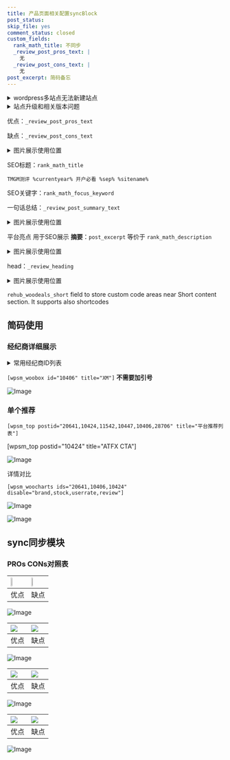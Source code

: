 ```yaml
---
title: 产品页面相关配置syncBlock
post_status: 
skip_file: yes
comment_status: closed
custom_fields:
  rank_math_title: 不同步
  _review_post_pros_text: |
    无
  _review_post_cons_text: |
    无
post_excerpt: 简码备忘
---
```

<details><summary>wordpress多站点无法新建站点</summary>

<li>和报错需要清理cookies一样的原因</li>
<li>wp-config.php里面<code>define( 'SUBDOMAIN_INSTALL', false );//子域名安装</code></li>
<li>新建子站点是用<code>define( 'SUBDOMAIN_INSTALL', true);//子域名安装</code> 完成以后，改成<code>false</code></li>
</details>

<details><summary>站点升级和相关版本问题</summary>

<p>wordpress：5.9.9
woocommerce：7.5.1
出现问题的地方：主题选项里面>><strong>Product layout >>compact style</strong></p>
<p>如何出现没有用过的字段 导致无法保存。先导出配置 然后进行修改，后面再次恢复即可。</p>
<p>出现部分字段无法显示时，需要返回默认布局后，对产品进行保存就好了。</p>
<p></p>
</details>

优点：`_review_post_pros_text`

缺点：`_review_post_cons_text`

<details><summary>图片展示使用位置</summary>

<img src="https://prod-files-secure.s3.us-west-2.amazonaws.com/39ed1227-6d7d-4570-be36-9ccd4a2c4241/f51d3d83-55d4-4bdf-9604-f37ec77ab556/Untitled.png?X-Amz-Algorithm=AWS4-HMAC-SHA256&X-Amz-Content-Sha256=UNSIGNED-PAYLOAD&X-Amz-Credential=ASIAZI2LB466XGVVCBEN%2F20250822%2Fus-west-2%2Fs3%2Faws4_request&X-Amz-Date=20250822T165521Z&X-Amz-Expires=3600&X-Amz-Security-Token=IQoJb3JpZ2luX2VjEMD%2F%2F%2F%2F%2F%2F%2F%2F%2F%2FwEaCXVzLXdlc3QtMiJHMEUCIQDrGfp5F8IzLwCuN7%2F20V%2Bz7Po%2B9nohHRpoAPQbIQ%2FR0AIgWezK8ocx0OWKiF3mhpGuleeMHLuCruTugJOYDCx0racq%2FwMIGRAAGgw2Mzc0MjMxODM4MDUiDLJw2cFDq13RR4nx2SrcAxzGJrM1vr6IGskYV%2Bw%2FEBd2JXrUEuiq94QlIQYsxsJnASNR6YlkEvicUmzAUFd0mHWyvBUDrSQKd7tCMl%2BG3p50mRSBcMIv15fvsXCh5of8JyWZXuy97CpQQCmzp1tsX3nu%2BpXFhlT7vfevEyUQh2rTogowuuUG4nsBwntX%2F5zxNxaByl%2BR2zAcPEf%2Fd7GV7FABDvoYV1FP3FbaM7apTdh8DWsgHtMpGpUOzp%2BqWp%2FS6I2FSr6v2FAvXJ%2BMS7U54I3o%2Fv5Re6H7LVjCj%2FDsnKH7e9YJ8B%2Bn7mj8W%2FzuiMYBe3ziAYEvcqbYckDf5s%2Fl1lVA6nOn0lUbtwBXTcmHXp4835h5hlEETJ%2Br7Xs4dF08IxuLg2ONe5P0DuO%2BUClnJCjzFx02nwxiVUEpJFEPWQUrIqIGTjV8ceg6rxA%2B5AY50urSkMLT4htvb1jga4vZDG86ThBQoPb8s7SgB%2BhrIt1loq7b2SNxfJey7kU1j1gVX7OjyFZLYiz2TBaNPDYITyEKXoiEDxW0FhSvN%2FoK8OEpxkoXjIrs1QSgb8ZwG8i1rO7x3iDU%2F0mH%2FoqeyvVIlLbGnzinjFbvf5UbYH05H8Jxu1bG3Yx0CpBvQUDSNHKz0hHkonqa9e4As38KMP6bosUGOqUBiSVOKCRR8JR4%2Fj%2FYOFt93gPBF30fL%2FhnTk2c%2BuZAMMUhWsO%2BGqUqORgsVaS84%2BNQJy2pWdDEWCKgRXmaqVMnqQkgFhM5glsuFjcePLZvtZImEK4VeGQ0XpLgq3LHff3vlNvdObo%2Fm5rdXJGTEYykFkllOsscCakkbXtW0ykLsmlJtbQCF1KNyK1fvkqjjrPpO%2BvWyv2xZFBByAwlyjN7gGUl1NaO&X-Amz-Signature=56bedee624abb3014ed017b521dc4e321d6440dc1062b8838af489bc944fc809&X-Amz-SignedHeaders=host&x-amz-checksum-mode=ENABLED&x-id=GetObject" alt="Image">
</details>

SEO标题：`rank_math_title`

`TMGM测评 %currentyear% 开户必看 %sep% %sitename%`

SEO关键字：`rank_math_focus_keyword`

一句话总结：`_review_post_summary_text`

<details><summary>图片展示使用位置</summary>

<img src="https://prod-files-secure.s3.us-west-2.amazonaws.com/39ed1227-6d7d-4570-be36-9ccd4a2c4241/4b96a922-296c-4f4e-8630-d1c870cbce01/Untitled.png?X-Amz-Algorithm=AWS4-HMAC-SHA256&X-Amz-Content-Sha256=UNSIGNED-PAYLOAD&X-Amz-Credential=ASIAZI2LB466QLVOQQOI%2F20250822%2Fus-west-2%2Fs3%2Faws4_request&X-Amz-Date=20250822T165522Z&X-Amz-Expires=3600&X-Amz-Security-Token=IQoJb3JpZ2luX2VjEMD%2F%2F%2F%2F%2F%2F%2F%2F%2F%2FwEaCXVzLXdlc3QtMiJGMEQCIEWE%2F5cuK%2BTxPhlwk8bFIoPeGcMP0HteMlF%2F3QiDg5boAiBAtv2gJKnuGjCPG6C5mWmZoPRBMMc0zqVeD3pBZoegYSr%2FAwgZEAAaDDYzNzQyMzE4MzgwNSIMa3Odk2yuaZtbmhu8KtwD4DO3r85emfDMCHcWQuxkzIsWVnfvcC3OKD6HmJTPjkLn12sIUgZgCFnnVSvEQVGyULGCZV8vIS%2FKj6EniZP9APrLuRilizlCuYEYy9fS3dk5nF07uMji9Td8rtH2oopit5bi%2BFF0CMIVqPBu7sU2jUCtFViMFTUmg4LK0GIsJRluihlCSygVvVd%2FVZjcrzZcQ2uhhJal3lEx40JPzR8xx1krRMLHviuxi5%2FJs%2BWhPqFAd5YP50OIr0Ju1%2FxVK25IgcvgGAPVhHn7%2FUGA0PEAVk1R1zPZOCMj0XMYRZae7FcsTUM0wF6fN4ordkjzzed4XxwaP8qrBS8ECU4hJGlX9IyixSAft7q%2FJeguIK8snVPviEhN5rfCRI2qFJ%2FRRNYajqUtke1rvtkCaPSF4ALKgBM8%2FFSB9elSoHFxPqSOpzcjQqKadIkb%2FdHEXLEprSbry9y7VXUYyxShsyBpIe37AAOEIgOWkDQJKwVQbmqnKGzdSxsF3A7XFUPXEpt3G4gzD7F81U7UshFiRJXidINMzCcAkXbi7x6oPPjif%2BDuO97boA4sQhJP0sBRen7Q6QObhkl%2FRe2dD7WQLNPWarnaJ83bNuGAYjxtyypYCxu%2FN7LKbg79EkJh0ZrtXVcwupyixQY6pgH8aYhnXKs3%2BxZEZlHO6UByWEmdHHNeKb7yEekt0uYWfzJu9UCGcf3zjGAiXLDShVKw0BgKF8KZrXoe8PKTtfPUkc%2BC6CzxxxTaTPpZNd2HustuS95acUKt6zPB2LOFbgvcPJTMV17iooZS0H%2BFOVpBC1E4bb3Qy2g9wQQtFUmL7QR02kXBr6tgcrR%2BsK5O4G%2FohbaMBnK0fQ6lc0gBfCYhKQqHwjt2&X-Amz-Signature=93c227c3a0f3b46914b74cecabedcec43badb168ea96311df23d6b24936dc29d&X-Amz-SignedHeaders=host&x-amz-checksum-mode=ENABLED&x-id=GetObject" alt="Image">
</details>

平台亮点 用于SEO展示 **摘要**：`post_excerpt`  等价于 `rank_math_description`

<details><summary>图片展示使用位置</summary>

<img src="https://prod-files-secure.s3.us-west-2.amazonaws.com/39ed1227-6d7d-4570-be36-9ccd4a2c4241/1ee11f63-b60a-4dfe-a7a7-d58ff23b5d88/Untitled.png?X-Amz-Algorithm=AWS4-HMAC-SHA256&X-Amz-Content-Sha256=UNSIGNED-PAYLOAD&X-Amz-Credential=ASIAZI2LB4666PVCQ7YT%2F20250822%2Fus-west-2%2Fs3%2Faws4_request&X-Amz-Date=20250822T165524Z&X-Amz-Expires=3600&X-Amz-Security-Token=IQoJb3JpZ2luX2VjEMD%2F%2F%2F%2F%2F%2F%2F%2F%2F%2FwEaCXVzLXdlc3QtMiJHMEUCIQDEwOrWCDETF%2FLJuOZZPzq%2BruiUOCSInh5joisv5Nt1tQIgIaKPaKmbxVmR8JqqK31rhIFkwaNC4pwudNxIEPJKu5kq%2FwMIGRAAGgw2Mzc0MjMxODM4MDUiDKdFedBP7Ej9JH5THyrcA4CUk4CDhyM%2BTJRzWt1SiPq%2BmkmeqrwwgfVF6x5w3SWubAdPefgu%2FLTaBWidoApVu9DWgU4asV7JATPMjlk4CruYzVHapj0KmbaOptQArWn3XFzTWqXaqEYEiaPSKDQsKsVz1jY%2FNOOA6S1p6cj1i4fBlze9A2rGq72wcpBON0ew8rDF%2FbrjhpL0lIFrSGy3D%2B9xWb3pPSx5kaUBDsSPejuE%2Bcq%2B079ruFTO68MjFUb9QuS%2FZYpy86CZJ68pTF1LF3bGZ%2BigCk4U42je78qr2vcj768wVNomhhLCTsU8Icl0HOydvqig8vFCVIusYQXPffvsQAqA1k5oFVuE2aFuXA2g3lIj1rScNXd0hIC1B7djHy5cfFF3sWAqnu39aDduXnrmCSDBdqmqzai%2Bd8C7DZbMc8wvIZR3puKP7cnSvIqdPRmZwSWkw8jDqDAYsXFVuX8Pc5N0Q6VF2W7nUuJqopfJKtffn7VvQkYWM%2BdpKUB57CocWcg%2BgkDQYhzOTDE786J1QosXn3r62PZt48X1vzZtJPzfEXNFO5iiWyqHGGJ4WMqg8xdh5VOd8I%2BkOQEwlLr%2FNEe%2B9S1J4Vu0DDNI0oBOrXjLHIaNZyd%2BoqU%2BVM%2Bh1ud50zCwwlOt7Nn1MJCbosUGOqUBrCYcNR1NZsR3qBTqIVess%2BlafPdTlw5jsh4xa9Db8lSJapKbTIl4V91mvvi1fXks7sJo0vYj4Tj8F5bH%2BIPKynoonU5N7vvHXt5UmJkh43nYuT2GoRffwCl3L%2Bc%2F9KnbBPnBgS7dsa8pvnbnISnsuEY77dcyMGOrvd1hf2tBIsfjjUz2ZmNH3hNxA7Wy1PytJ9MbAta%2Bry3NKgDP4enQtfOgSiTz&X-Amz-Signature=d02d3a3f4dd037782e01919028940894dbed49a68105f26c4ffb1ab8f6159107&X-Amz-SignedHeaders=host&x-amz-checksum-mode=ENABLED&x-id=GetObject" alt="Image">
<img src="https://prod-files-secure.s3.us-west-2.amazonaws.com/39ed1227-6d7d-4570-be36-9ccd4a2c4241/ad4118b5-78d8-4fbe-801e-3b29b5d99c01/Untitled.png?X-Amz-Algorithm=AWS4-HMAC-SHA256&X-Amz-Content-Sha256=UNSIGNED-PAYLOAD&X-Amz-Credential=ASIAZI2LB4666PVCQ7YT%2F20250822%2Fus-west-2%2Fs3%2Faws4_request&X-Amz-Date=20250822T165524Z&X-Amz-Expires=3600&X-Amz-Security-Token=IQoJb3JpZ2luX2VjEMD%2F%2F%2F%2F%2F%2F%2F%2F%2F%2FwEaCXVzLXdlc3QtMiJHMEUCIQDEwOrWCDETF%2FLJuOZZPzq%2BruiUOCSInh5joisv5Nt1tQIgIaKPaKmbxVmR8JqqK31rhIFkwaNC4pwudNxIEPJKu5kq%2FwMIGRAAGgw2Mzc0MjMxODM4MDUiDKdFedBP7Ej9JH5THyrcA4CUk4CDhyM%2BTJRzWt1SiPq%2BmkmeqrwwgfVF6x5w3SWubAdPefgu%2FLTaBWidoApVu9DWgU4asV7JATPMjlk4CruYzVHapj0KmbaOptQArWn3XFzTWqXaqEYEiaPSKDQsKsVz1jY%2FNOOA6S1p6cj1i4fBlze9A2rGq72wcpBON0ew8rDF%2FbrjhpL0lIFrSGy3D%2B9xWb3pPSx5kaUBDsSPejuE%2Bcq%2B079ruFTO68MjFUb9QuS%2FZYpy86CZJ68pTF1LF3bGZ%2BigCk4U42je78qr2vcj768wVNomhhLCTsU8Icl0HOydvqig8vFCVIusYQXPffvsQAqA1k5oFVuE2aFuXA2g3lIj1rScNXd0hIC1B7djHy5cfFF3sWAqnu39aDduXnrmCSDBdqmqzai%2Bd8C7DZbMc8wvIZR3puKP7cnSvIqdPRmZwSWkw8jDqDAYsXFVuX8Pc5N0Q6VF2W7nUuJqopfJKtffn7VvQkYWM%2BdpKUB57CocWcg%2BgkDQYhzOTDE786J1QosXn3r62PZt48X1vzZtJPzfEXNFO5iiWyqHGGJ4WMqg8xdh5VOd8I%2BkOQEwlLr%2FNEe%2B9S1J4Vu0DDNI0oBOrXjLHIaNZyd%2BoqU%2BVM%2Bh1ud50zCwwlOt7Nn1MJCbosUGOqUBrCYcNR1NZsR3qBTqIVess%2BlafPdTlw5jsh4xa9Db8lSJapKbTIl4V91mvvi1fXks7sJo0vYj4Tj8F5bH%2BIPKynoonU5N7vvHXt5UmJkh43nYuT2GoRffwCl3L%2Bc%2F9KnbBPnBgS7dsa8pvnbnISnsuEY77dcyMGOrvd1hf2tBIsfjjUz2ZmNH3hNxA7Wy1PytJ9MbAta%2Bry3NKgDP4enQtfOgSiTz&X-Amz-Signature=1a80afe4de469eff4ef25ee2e515ddc4eff07c7b06ae2b37db8699fd315d32fc&X-Amz-SignedHeaders=host&x-amz-checksum-mode=ENABLED&x-id=GetObject" alt="Image">
<img src="https://prod-files-secure.s3.us-west-2.amazonaws.com/39ed1227-6d7d-4570-be36-9ccd4a2c4241/a38cf7c9-a79c-4b64-9e94-13589fe0758b/Untitled.png?X-Amz-Algorithm=AWS4-HMAC-SHA256&X-Amz-Content-Sha256=UNSIGNED-PAYLOAD&X-Amz-Credential=ASIAZI2LB4666PVCQ7YT%2F20250822%2Fus-west-2%2Fs3%2Faws4_request&X-Amz-Date=20250822T165524Z&X-Amz-Expires=3600&X-Amz-Security-Token=IQoJb3JpZ2luX2VjEMD%2F%2F%2F%2F%2F%2F%2F%2F%2F%2FwEaCXVzLXdlc3QtMiJHMEUCIQDEwOrWCDETF%2FLJuOZZPzq%2BruiUOCSInh5joisv5Nt1tQIgIaKPaKmbxVmR8JqqK31rhIFkwaNC4pwudNxIEPJKu5kq%2FwMIGRAAGgw2Mzc0MjMxODM4MDUiDKdFedBP7Ej9JH5THyrcA4CUk4CDhyM%2BTJRzWt1SiPq%2BmkmeqrwwgfVF6x5w3SWubAdPefgu%2FLTaBWidoApVu9DWgU4asV7JATPMjlk4CruYzVHapj0KmbaOptQArWn3XFzTWqXaqEYEiaPSKDQsKsVz1jY%2FNOOA6S1p6cj1i4fBlze9A2rGq72wcpBON0ew8rDF%2FbrjhpL0lIFrSGy3D%2B9xWb3pPSx5kaUBDsSPejuE%2Bcq%2B079ruFTO68MjFUb9QuS%2FZYpy86CZJ68pTF1LF3bGZ%2BigCk4U42je78qr2vcj768wVNomhhLCTsU8Icl0HOydvqig8vFCVIusYQXPffvsQAqA1k5oFVuE2aFuXA2g3lIj1rScNXd0hIC1B7djHy5cfFF3sWAqnu39aDduXnrmCSDBdqmqzai%2Bd8C7DZbMc8wvIZR3puKP7cnSvIqdPRmZwSWkw8jDqDAYsXFVuX8Pc5N0Q6VF2W7nUuJqopfJKtffn7VvQkYWM%2BdpKUB57CocWcg%2BgkDQYhzOTDE786J1QosXn3r62PZt48X1vzZtJPzfEXNFO5iiWyqHGGJ4WMqg8xdh5VOd8I%2BkOQEwlLr%2FNEe%2B9S1J4Vu0DDNI0oBOrXjLHIaNZyd%2BoqU%2BVM%2Bh1ud50zCwwlOt7Nn1MJCbosUGOqUBrCYcNR1NZsR3qBTqIVess%2BlafPdTlw5jsh4xa9Db8lSJapKbTIl4V91mvvi1fXks7sJo0vYj4Tj8F5bH%2BIPKynoonU5N7vvHXt5UmJkh43nYuT2GoRffwCl3L%2Bc%2F9KnbBPnBgS7dsa8pvnbnISnsuEY77dcyMGOrvd1hf2tBIsfjjUz2ZmNH3hNxA7Wy1PytJ9MbAta%2Bry3NKgDP4enQtfOgSiTz&X-Amz-Signature=a59b1cb6c3493f63e361a9de837bc672ecd236cc09efc53ae0107a2d33975383&X-Amz-SignedHeaders=host&x-amz-checksum-mode=ENABLED&x-id=GetObject" alt="Image">
<img src="https://prod-files-secure.s3.us-west-2.amazonaws.com/39ed1227-6d7d-4570-be36-9ccd4a2c4241/7da6fc1e-d2ac-42ae-8c75-cb5749aa18f6/Untitled.png?X-Amz-Algorithm=AWS4-HMAC-SHA256&X-Amz-Content-Sha256=UNSIGNED-PAYLOAD&X-Amz-Credential=ASIAZI2LB4666PVCQ7YT%2F20250822%2Fus-west-2%2Fs3%2Faws4_request&X-Amz-Date=20250822T165524Z&X-Amz-Expires=3600&X-Amz-Security-Token=IQoJb3JpZ2luX2VjEMD%2F%2F%2F%2F%2F%2F%2F%2F%2F%2FwEaCXVzLXdlc3QtMiJHMEUCIQDEwOrWCDETF%2FLJuOZZPzq%2BruiUOCSInh5joisv5Nt1tQIgIaKPaKmbxVmR8JqqK31rhIFkwaNC4pwudNxIEPJKu5kq%2FwMIGRAAGgw2Mzc0MjMxODM4MDUiDKdFedBP7Ej9JH5THyrcA4CUk4CDhyM%2BTJRzWt1SiPq%2BmkmeqrwwgfVF6x5w3SWubAdPefgu%2FLTaBWidoApVu9DWgU4asV7JATPMjlk4CruYzVHapj0KmbaOptQArWn3XFzTWqXaqEYEiaPSKDQsKsVz1jY%2FNOOA6S1p6cj1i4fBlze9A2rGq72wcpBON0ew8rDF%2FbrjhpL0lIFrSGy3D%2B9xWb3pPSx5kaUBDsSPejuE%2Bcq%2B079ruFTO68MjFUb9QuS%2FZYpy86CZJ68pTF1LF3bGZ%2BigCk4U42je78qr2vcj768wVNomhhLCTsU8Icl0HOydvqig8vFCVIusYQXPffvsQAqA1k5oFVuE2aFuXA2g3lIj1rScNXd0hIC1B7djHy5cfFF3sWAqnu39aDduXnrmCSDBdqmqzai%2Bd8C7DZbMc8wvIZR3puKP7cnSvIqdPRmZwSWkw8jDqDAYsXFVuX8Pc5N0Q6VF2W7nUuJqopfJKtffn7VvQkYWM%2BdpKUB57CocWcg%2BgkDQYhzOTDE786J1QosXn3r62PZt48X1vzZtJPzfEXNFO5iiWyqHGGJ4WMqg8xdh5VOd8I%2BkOQEwlLr%2FNEe%2B9S1J4Vu0DDNI0oBOrXjLHIaNZyd%2BoqU%2BVM%2Bh1ud50zCwwlOt7Nn1MJCbosUGOqUBrCYcNR1NZsR3qBTqIVess%2BlafPdTlw5jsh4xa9Db8lSJapKbTIl4V91mvvi1fXks7sJo0vYj4Tj8F5bH%2BIPKynoonU5N7vvHXt5UmJkh43nYuT2GoRffwCl3L%2Bc%2F9KnbBPnBgS7dsa8pvnbnISnsuEY77dcyMGOrvd1hf2tBIsfjjUz2ZmNH3hNxA7Wy1PytJ9MbAta%2Bry3NKgDP4enQtfOgSiTz&X-Amz-Signature=945e9f9f0a91fb606047d7b630bf767411f2a2e59b7a1bf24a1d8c9186dd3842&X-Amz-SignedHeaders=host&x-amz-checksum-mode=ENABLED&x-id=GetObject" alt="Image">
<img src="https://prod-files-secure.s3.us-west-2.amazonaws.com/39ed1227-6d7d-4570-be36-9ccd4a2c4241/7e97f40a-eaee-47f5-b2f9-475f96808fa7/Untitled.png?X-Amz-Algorithm=AWS4-HMAC-SHA256&X-Amz-Content-Sha256=UNSIGNED-PAYLOAD&X-Amz-Credential=ASIAZI2LB4666PVCQ7YT%2F20250822%2Fus-west-2%2Fs3%2Faws4_request&X-Amz-Date=20250822T165524Z&X-Amz-Expires=3600&X-Amz-Security-Token=IQoJb3JpZ2luX2VjEMD%2F%2F%2F%2F%2F%2F%2F%2F%2F%2FwEaCXVzLXdlc3QtMiJHMEUCIQDEwOrWCDETF%2FLJuOZZPzq%2BruiUOCSInh5joisv5Nt1tQIgIaKPaKmbxVmR8JqqK31rhIFkwaNC4pwudNxIEPJKu5kq%2FwMIGRAAGgw2Mzc0MjMxODM4MDUiDKdFedBP7Ej9JH5THyrcA4CUk4CDhyM%2BTJRzWt1SiPq%2BmkmeqrwwgfVF6x5w3SWubAdPefgu%2FLTaBWidoApVu9DWgU4asV7JATPMjlk4CruYzVHapj0KmbaOptQArWn3XFzTWqXaqEYEiaPSKDQsKsVz1jY%2FNOOA6S1p6cj1i4fBlze9A2rGq72wcpBON0ew8rDF%2FbrjhpL0lIFrSGy3D%2B9xWb3pPSx5kaUBDsSPejuE%2Bcq%2B079ruFTO68MjFUb9QuS%2FZYpy86CZJ68pTF1LF3bGZ%2BigCk4U42je78qr2vcj768wVNomhhLCTsU8Icl0HOydvqig8vFCVIusYQXPffvsQAqA1k5oFVuE2aFuXA2g3lIj1rScNXd0hIC1B7djHy5cfFF3sWAqnu39aDduXnrmCSDBdqmqzai%2Bd8C7DZbMc8wvIZR3puKP7cnSvIqdPRmZwSWkw8jDqDAYsXFVuX8Pc5N0Q6VF2W7nUuJqopfJKtffn7VvQkYWM%2BdpKUB57CocWcg%2BgkDQYhzOTDE786J1QosXn3r62PZt48X1vzZtJPzfEXNFO5iiWyqHGGJ4WMqg8xdh5VOd8I%2BkOQEwlLr%2FNEe%2B9S1J4Vu0DDNI0oBOrXjLHIaNZyd%2BoqU%2BVM%2Bh1ud50zCwwlOt7Nn1MJCbosUGOqUBrCYcNR1NZsR3qBTqIVess%2BlafPdTlw5jsh4xa9Db8lSJapKbTIl4V91mvvi1fXks7sJo0vYj4Tj8F5bH%2BIPKynoonU5N7vvHXt5UmJkh43nYuT2GoRffwCl3L%2Bc%2F9KnbBPnBgS7dsa8pvnbnISnsuEY77dcyMGOrvd1hf2tBIsfjjUz2ZmNH3hNxA7Wy1PytJ9MbAta%2Bry3NKgDP4enQtfOgSiTz&X-Amz-Signature=e9c592b677fac0364fa913dbfc87c175223cdeb77c19fe26b321f13162c51e63&X-Amz-SignedHeaders=host&x-amz-checksum-mode=ENABLED&x-id=GetObject" alt="Image">
</details>

head：`_review_heading`

<details><summary>图片展示使用位置</summary>

<img src="https://prod-files-secure.s3.us-west-2.amazonaws.com/39ed1227-6d7d-4570-be36-9ccd4a2c4241/3a4650ad-9887-415c-889a-edd51fa54f27/Untitled.png?X-Amz-Algorithm=AWS4-HMAC-SHA256&X-Amz-Content-Sha256=UNSIGNED-PAYLOAD&X-Amz-Credential=ASIAZI2LB466TEKH3TWY%2F20250822%2Fus-west-2%2Fs3%2Faws4_request&X-Amz-Date=20250822T165524Z&X-Amz-Expires=3600&X-Amz-Security-Token=IQoJb3JpZ2luX2VjEMD%2F%2F%2F%2F%2F%2F%2F%2F%2F%2FwEaCXVzLXdlc3QtMiJHMEUCIQCVSiB1dm66DUNl%2BFzatAF1nNFaeM%2FAfFq6hL%2BPeuy7OwIgLWQ6bn3LyWm8SqSm3dpp07%2F586OzTvDhPFD%2BBWWHhi8q%2FwMIGRAAGgw2Mzc0MjMxODM4MDUiDHfF%2FOA8zcTymkjNUyrcA5DDN%2FcRBQZALSCfC1iFGSv5jClT5hr4rylQVNcvwzxbI%2FBKXvKpMHDmYujd4SDlFVU1RxMZdNQs%2BQ0YX%2FfIX8SMllvm5%2FGAlULYAdC1f%2FPL7PIcTT0ioz8NRrl6VUajGDdq8gZ5K%2BVCo1WZvlW0g2i5YYTmnkHnfFqixEMnmDmeVvXtatj0cGRJixqXB%2BU6eBjgFWQzMSwa5HNq8VItrH3HLlBw4T1zc2Cwto6FR20pplBJzUqclgf%2BKeWQeh%2F8ic%2Fc35WgWxx5pASHd42nr0poTwCFgGgWd80sGllzxuRSTsmvsfvqF8h7i7NkoBVkLHUIFQyHbtrCj7dJzYYUSZbk7WUjNf559BFTLcrQp%2FScZtpv8J0TVz0ANcz%2FQAchQhpFcgMZMv4ij5%2Bqk2lf2M5UZ%2Fyc49uSpbLl%2FrDcUT2qV%2FsZtxtep2r9MYSjBHInPAXON8oZGL3M%2BszMJbzKi8iP1m9j91qq%2BL0guh0VHRIPelw9%2FZhMs%2Bpg015cOIBRPtUmIIx3PHIQ3ko0oa2jYej6Topn7wGC2Qh2Y6%2FMzLQWnxbeypwXtjVlqGmCB7gz5akfc56lcaZkywg1%2Bxa6cBiChO6YXqqVw7YaDeeeIdsCdbUGLmYGKaCEVhm5MOqbosUGOqUBsQ6M3ZDaVVeyraKH5sbMtgHGHIrZHAXOEZz4x788aV8EN%2B8qbfVAVVv6UDnNpEsyRf4etDQi45s39BMDttdDu6sOy5aQoOFks36BSGKvuDOppw55w0LoNozQu%2BKnOJWsubzzc56fHh8sOnrSNhkpwKn5XoE7M4hzqtvHKXeMrg8NGieA18BP19z80iKAn5SpZJkxCIwZOnQNOTO1YzTFLB1G8MjY&X-Amz-Signature=18d2cb727b36866e63471ff553d90692dc501ee048e2e898d6bc79cd31e26ca7&X-Amz-SignedHeaders=host&x-amz-checksum-mode=ENABLED&x-id=GetObject" alt="Image">
</details>

`rehub_woodeals_short`	field to store custom code areas near Short content section. It supports also shortcodes



## 简码使用

### 经纪商详细展示

<details><summary>常用经纪商ID列表</summary>

<pre><code class="php">嘉盛 ===> 20641  [wpsm_woobox id="20641" title="嘉盛"]
易信easymarkets ===> 11542  [wpsm_woobox id="11542" title="易信easymarkets"]
ATFX外汇 ===> 10424  [wpsm_woobox id="10424" title="ATFX"]
XM ===> 10406  [wpsm_woobox id="10406" title="XM"]
TMGM ===> 29622  [wpsm_woobox id="29622" title="TMGM"]
HYCM ===> 10447  [wpsm_woobox id="10447" title="HYCM"]
fpmarkets澳福外汇 ===> 20639  [wpsm_woobox id="20639" title="fpmarkets澳福外汇"]</code></pre>
</details>

`[wpsm_woobox id="10406" title="XM"]` **不需要加引号**

![Image](https://prod-files-secure.s3.us-west-2.amazonaws.com/39ed1227-6d7d-4570-be36-9ccd4a2c4241/4f898f9d-0fa7-4e43-acd3-ac6bc7be575a/Untitled.png?X-Amz-Algorithm=AWS4-HMAC-SHA256&X-Amz-Content-Sha256=UNSIGNED-PAYLOAD&X-Amz-Credential=ASIAZI2LB4665KQTPTKX%2F20250822%2Fus-west-2%2Fs3%2Faws4_request&X-Amz-Date=20250822T165520Z&X-Amz-Expires=3600&X-Amz-Security-Token=IQoJb3JpZ2luX2VjEMD%2F%2F%2F%2F%2F%2F%2F%2F%2F%2FwEaCXVzLXdlc3QtMiJGMEQCIGjCMUlwpzdOtRVPlFCTq%2Fw%2FfMqiUAfUdkReJjkX%2F31yAiAKHzJqqfzlBhswq13BSkFvWZ%2BH6FFbkPErn5gNWZlVKyr%2FAwgZEAAaDDYzNzQyMzE4MzgwNSIMTuYT7kVM2Rqnt8OHKtwDSNPgG6tewIGZoSrV9g3Nnd9WS%2BOymVr%2F%2FlkuB9N%2BPNeimwa298aan5CNpYnVjS0iep0x92X8G5%2FvZws7OFtaUZjIDIgYIloL91Pk6ewAF54MRXYlvbXqsssa9AwuGdAka%2FnXG6x0VRk9nt0X%2BWQUsdSbuKNwrnybZJCvCMUlCOpW5XRPNkHKTLd%2BUtwrA%2BiF9hmO3pQ5%2FazPwpFx64z5KIAWyAxKk%2Biv6JvOrkqEN18hQipLy7dtH2ebdLUMQLWHiIwCe9iRY8JvsqVf5nWsAHeVZ8kPljVanLJ2ovgQFZbAthkyErWdTPTHJOUP2x5dnwM4VF%2By0%2FzDbTA75g3zIsecabBiLCTgBsONpaGJWIH7ru6uJtl5a%2FRwzTY4Gm23d1NMa0BxpkZdrE4CHdEArz1dBHwyW7aibd8PvnktnipbbYetv3AOazpRJy9Y4gjmDdxcyfuFVYXwpYpPxMU623seIq%2FLNGLj0Zwt77A%2B9s3DzfQ0Ei4gowF5HEO9pLZ1%2BDsrG2BvVyzOJoH79jN7YB4UH4XtsIgA4Pn8n4jsn7Vp7lVg2l5YF0L99CnuXIjup0fBDyIC2bjc5v7QJ3dsZ%2BsOR1UZC3BPNu3Bq%2FRcDCoXvXiyLT5%2FPL6z1Lgw05uixQY6pgFFiq1Bk0IKZVHiDuN227Yuc1SRHCEakmpfEOjS19eebJ%2BMHtRg2ZWUWyDohGxfJc8E0Fa3TeM8aBcU5HlH3K%2BNHB2kGifS%2B4nH7YXFHN7hkiq918eLMDcbt9B4UyxhByHYDRGqZ%2F2lrRB3Pi42l4pGo6z%2FcG%2F0OE0N1pgE54eWJRfIMqFQ5GDJbOLWVuuhUFHFDNNoie%2Fpk7v%2FWrEIBxLXEGvJqBeN&X-Amz-Signature=719b4cf51090123aae30f74c4f0403647e3376e8fa92ae83736082f5d25c2299&X-Amz-SignedHeaders=host&x-amz-checksum-mode=ENABLED&x-id=GetObject)

### 单个推荐
`[wpsm_top postid="20641,10424,11542,10447,10406,28706" title="平台推荐列表"]`

[wpsm_top postid="10424" title="ATFX CTA"]

![Image](https://prod-files-secure.s3.us-west-2.amazonaws.com/39ed1227-6d7d-4570-be36-9ccd4a2c4241/5ac620dc-51a8-48b6-b55d-91f47299193c/Untitled.png?X-Amz-Algorithm=AWS4-HMAC-SHA256&X-Amz-Content-Sha256=UNSIGNED-PAYLOAD&X-Amz-Credential=ASIAZI2LB4665KQTPTKX%2F20250822%2Fus-west-2%2Fs3%2Faws4_request&X-Amz-Date=20250822T165520Z&X-Amz-Expires=3600&X-Amz-Security-Token=IQoJb3JpZ2luX2VjEMD%2F%2F%2F%2F%2F%2F%2F%2F%2F%2FwEaCXVzLXdlc3QtMiJGMEQCIGjCMUlwpzdOtRVPlFCTq%2Fw%2FfMqiUAfUdkReJjkX%2F31yAiAKHzJqqfzlBhswq13BSkFvWZ%2BH6FFbkPErn5gNWZlVKyr%2FAwgZEAAaDDYzNzQyMzE4MzgwNSIMTuYT7kVM2Rqnt8OHKtwDSNPgG6tewIGZoSrV9g3Nnd9WS%2BOymVr%2F%2FlkuB9N%2BPNeimwa298aan5CNpYnVjS0iep0x92X8G5%2FvZws7OFtaUZjIDIgYIloL91Pk6ewAF54MRXYlvbXqsssa9AwuGdAka%2FnXG6x0VRk9nt0X%2BWQUsdSbuKNwrnybZJCvCMUlCOpW5XRPNkHKTLd%2BUtwrA%2BiF9hmO3pQ5%2FazPwpFx64z5KIAWyAxKk%2Biv6JvOrkqEN18hQipLy7dtH2ebdLUMQLWHiIwCe9iRY8JvsqVf5nWsAHeVZ8kPljVanLJ2ovgQFZbAthkyErWdTPTHJOUP2x5dnwM4VF%2By0%2FzDbTA75g3zIsecabBiLCTgBsONpaGJWIH7ru6uJtl5a%2FRwzTY4Gm23d1NMa0BxpkZdrE4CHdEArz1dBHwyW7aibd8PvnktnipbbYetv3AOazpRJy9Y4gjmDdxcyfuFVYXwpYpPxMU623seIq%2FLNGLj0Zwt77A%2B9s3DzfQ0Ei4gowF5HEO9pLZ1%2BDsrG2BvVyzOJoH79jN7YB4UH4XtsIgA4Pn8n4jsn7Vp7lVg2l5YF0L99CnuXIjup0fBDyIC2bjc5v7QJ3dsZ%2BsOR1UZC3BPNu3Bq%2FRcDCoXvXiyLT5%2FPL6z1Lgw05uixQY6pgFFiq1Bk0IKZVHiDuN227Yuc1SRHCEakmpfEOjS19eebJ%2BMHtRg2ZWUWyDohGxfJc8E0Fa3TeM8aBcU5HlH3K%2BNHB2kGifS%2B4nH7YXFHN7hkiq918eLMDcbt9B4UyxhByHYDRGqZ%2F2lrRB3Pi42l4pGo6z%2FcG%2F0OE0N1pgE54eWJRfIMqFQ5GDJbOLWVuuhUFHFDNNoie%2Fpk7v%2FWrEIBxLXEGvJqBeN&X-Amz-Signature=35442f8e3839facd4572937e67984d866436238243d85d6cf8dd6e62e578f6d4&X-Amz-SignedHeaders=host&x-amz-checksum-mode=ENABLED&x-id=GetObject)

详情对比

`[wpsm_woocharts ids="20641,10406,10424" disable="brand,stock,userrate,review"]`

![Image](https://prod-files-secure.s3.us-west-2.amazonaws.com/39ed1227-6d7d-4570-be36-9ccd4a2c4241/bf3ba45f-b9f3-4295-8aef-b4a495fd25f4/Untitled.png?X-Amz-Algorithm=AWS4-HMAC-SHA256&X-Amz-Content-Sha256=UNSIGNED-PAYLOAD&X-Amz-Credential=ASIAZI2LB4665KQTPTKX%2F20250822%2Fus-west-2%2Fs3%2Faws4_request&X-Amz-Date=20250822T165520Z&X-Amz-Expires=3600&X-Amz-Security-Token=IQoJb3JpZ2luX2VjEMD%2F%2F%2F%2F%2F%2F%2F%2F%2F%2FwEaCXVzLXdlc3QtMiJGMEQCIGjCMUlwpzdOtRVPlFCTq%2Fw%2FfMqiUAfUdkReJjkX%2F31yAiAKHzJqqfzlBhswq13BSkFvWZ%2BH6FFbkPErn5gNWZlVKyr%2FAwgZEAAaDDYzNzQyMzE4MzgwNSIMTuYT7kVM2Rqnt8OHKtwDSNPgG6tewIGZoSrV9g3Nnd9WS%2BOymVr%2F%2FlkuB9N%2BPNeimwa298aan5CNpYnVjS0iep0x92X8G5%2FvZws7OFtaUZjIDIgYIloL91Pk6ewAF54MRXYlvbXqsssa9AwuGdAka%2FnXG6x0VRk9nt0X%2BWQUsdSbuKNwrnybZJCvCMUlCOpW5XRPNkHKTLd%2BUtwrA%2BiF9hmO3pQ5%2FazPwpFx64z5KIAWyAxKk%2Biv6JvOrkqEN18hQipLy7dtH2ebdLUMQLWHiIwCe9iRY8JvsqVf5nWsAHeVZ8kPljVanLJ2ovgQFZbAthkyErWdTPTHJOUP2x5dnwM4VF%2By0%2FzDbTA75g3zIsecabBiLCTgBsONpaGJWIH7ru6uJtl5a%2FRwzTY4Gm23d1NMa0BxpkZdrE4CHdEArz1dBHwyW7aibd8PvnktnipbbYetv3AOazpRJy9Y4gjmDdxcyfuFVYXwpYpPxMU623seIq%2FLNGLj0Zwt77A%2B9s3DzfQ0Ei4gowF5HEO9pLZ1%2BDsrG2BvVyzOJoH79jN7YB4UH4XtsIgA4Pn8n4jsn7Vp7lVg2l5YF0L99CnuXIjup0fBDyIC2bjc5v7QJ3dsZ%2BsOR1UZC3BPNu3Bq%2FRcDCoXvXiyLT5%2FPL6z1Lgw05uixQY6pgFFiq1Bk0IKZVHiDuN227Yuc1SRHCEakmpfEOjS19eebJ%2BMHtRg2ZWUWyDohGxfJc8E0Fa3TeM8aBcU5HlH3K%2BNHB2kGifS%2B4nH7YXFHN7hkiq918eLMDcbt9B4UyxhByHYDRGqZ%2F2lrRB3Pi42l4pGo6z%2FcG%2F0OE0N1pgE54eWJRfIMqFQ5GDJbOLWVuuhUFHFDNNoie%2Fpk7v%2FWrEIBxLXEGvJqBeN&X-Amz-Signature=e48d7bc63628323f1cde310125187afe6a5766a0a10c9aa5671d9b6dda8266f4&X-Amz-SignedHeaders=host&x-amz-checksum-mode=ENABLED&x-id=GetObject)

![Image](https://prod-files-secure.s3.us-west-2.amazonaws.com/39ed1227-6d7d-4570-be36-9ccd4a2c4241/30bc56ef-f383-4b48-9768-2ebc9e436ec0/Untitled.png?X-Amz-Algorithm=AWS4-HMAC-SHA256&X-Amz-Content-Sha256=UNSIGNED-PAYLOAD&X-Amz-Credential=ASIAZI2LB4665KQTPTKX%2F20250822%2Fus-west-2%2Fs3%2Faws4_request&X-Amz-Date=20250822T165520Z&X-Amz-Expires=3600&X-Amz-Security-Token=IQoJb3JpZ2luX2VjEMD%2F%2F%2F%2F%2F%2F%2F%2F%2F%2FwEaCXVzLXdlc3QtMiJGMEQCIGjCMUlwpzdOtRVPlFCTq%2Fw%2FfMqiUAfUdkReJjkX%2F31yAiAKHzJqqfzlBhswq13BSkFvWZ%2BH6FFbkPErn5gNWZlVKyr%2FAwgZEAAaDDYzNzQyMzE4MzgwNSIMTuYT7kVM2Rqnt8OHKtwDSNPgG6tewIGZoSrV9g3Nnd9WS%2BOymVr%2F%2FlkuB9N%2BPNeimwa298aan5CNpYnVjS0iep0x92X8G5%2FvZws7OFtaUZjIDIgYIloL91Pk6ewAF54MRXYlvbXqsssa9AwuGdAka%2FnXG6x0VRk9nt0X%2BWQUsdSbuKNwrnybZJCvCMUlCOpW5XRPNkHKTLd%2BUtwrA%2BiF9hmO3pQ5%2FazPwpFx64z5KIAWyAxKk%2Biv6JvOrkqEN18hQipLy7dtH2ebdLUMQLWHiIwCe9iRY8JvsqVf5nWsAHeVZ8kPljVanLJ2ovgQFZbAthkyErWdTPTHJOUP2x5dnwM4VF%2By0%2FzDbTA75g3zIsecabBiLCTgBsONpaGJWIH7ru6uJtl5a%2FRwzTY4Gm23d1NMa0BxpkZdrE4CHdEArz1dBHwyW7aibd8PvnktnipbbYetv3AOazpRJy9Y4gjmDdxcyfuFVYXwpYpPxMU623seIq%2FLNGLj0Zwt77A%2B9s3DzfQ0Ei4gowF5HEO9pLZ1%2BDsrG2BvVyzOJoH79jN7YB4UH4XtsIgA4Pn8n4jsn7Vp7lVg2l5YF0L99CnuXIjup0fBDyIC2bjc5v7QJ3dsZ%2BsOR1UZC3BPNu3Bq%2FRcDCoXvXiyLT5%2FPL6z1Lgw05uixQY6pgFFiq1Bk0IKZVHiDuN227Yuc1SRHCEakmpfEOjS19eebJ%2BMHtRg2ZWUWyDohGxfJc8E0Fa3TeM8aBcU5HlH3K%2BNHB2kGifS%2B4nH7YXFHN7hkiq918eLMDcbt9B4UyxhByHYDRGqZ%2F2lrRB3Pi42l4pGo6z%2FcG%2F0OE0N1pgE54eWJRfIMqFQ5GDJbOLWVuuhUFHFDNNoie%2Fpk7v%2FWrEIBxLXEGvJqBeN&X-Amz-Signature=d1630f73980ceb3bcce0dc3d8efc35b28dc58c4633b58db1d34e3bccd0c2c13f&X-Amz-SignedHeaders=host&x-amz-checksum-mode=ENABLED&x-id=GetObject)

## sync同步模块

### PROs CONs对照表

| <img src="https://cdn.ifttt.fun/gh/jarlin8/OSS@main/icons/customize/pros.svg" height="auto" width="37.3%"> | <img src="https://cdn.ifttt.fun/gh/jarlin8/OSS@main/icons/customize/cons.svg" height="auto" width="28.8%"> |
| :--- | :--- |
| 优点 | 缺点 |

![Image](https://prod-files-secure.s3.us-west-2.amazonaws.com/39ed1227-6d7d-4570-be36-9ccd4a2c4241/8742b755-dfb5-4004-9a5f-d6e561664bd8/Untitled.png?X-Amz-Algorithm=AWS4-HMAC-SHA256&X-Amz-Content-Sha256=UNSIGNED-PAYLOAD&X-Amz-Credential=ASIAZI2LB4665KQTPTKX%2F20250822%2Fus-west-2%2Fs3%2Faws4_request&X-Amz-Date=20250822T165520Z&X-Amz-Expires=3600&X-Amz-Security-Token=IQoJb3JpZ2luX2VjEMD%2F%2F%2F%2F%2F%2F%2F%2F%2F%2FwEaCXVzLXdlc3QtMiJGMEQCIGjCMUlwpzdOtRVPlFCTq%2Fw%2FfMqiUAfUdkReJjkX%2F31yAiAKHzJqqfzlBhswq13BSkFvWZ%2BH6FFbkPErn5gNWZlVKyr%2FAwgZEAAaDDYzNzQyMzE4MzgwNSIMTuYT7kVM2Rqnt8OHKtwDSNPgG6tewIGZoSrV9g3Nnd9WS%2BOymVr%2F%2FlkuB9N%2BPNeimwa298aan5CNpYnVjS0iep0x92X8G5%2FvZws7OFtaUZjIDIgYIloL91Pk6ewAF54MRXYlvbXqsssa9AwuGdAka%2FnXG6x0VRk9nt0X%2BWQUsdSbuKNwrnybZJCvCMUlCOpW5XRPNkHKTLd%2BUtwrA%2BiF9hmO3pQ5%2FazPwpFx64z5KIAWyAxKk%2Biv6JvOrkqEN18hQipLy7dtH2ebdLUMQLWHiIwCe9iRY8JvsqVf5nWsAHeVZ8kPljVanLJ2ovgQFZbAthkyErWdTPTHJOUP2x5dnwM4VF%2By0%2FzDbTA75g3zIsecabBiLCTgBsONpaGJWIH7ru6uJtl5a%2FRwzTY4Gm23d1NMa0BxpkZdrE4CHdEArz1dBHwyW7aibd8PvnktnipbbYetv3AOazpRJy9Y4gjmDdxcyfuFVYXwpYpPxMU623seIq%2FLNGLj0Zwt77A%2B9s3DzfQ0Ei4gowF5HEO9pLZ1%2BDsrG2BvVyzOJoH79jN7YB4UH4XtsIgA4Pn8n4jsn7Vp7lVg2l5YF0L99CnuXIjup0fBDyIC2bjc5v7QJ3dsZ%2BsOR1UZC3BPNu3Bq%2FRcDCoXvXiyLT5%2FPL6z1Lgw05uixQY6pgFFiq1Bk0IKZVHiDuN227Yuc1SRHCEakmpfEOjS19eebJ%2BMHtRg2ZWUWyDohGxfJc8E0Fa3TeM8aBcU5HlH3K%2BNHB2kGifS%2B4nH7YXFHN7hkiq918eLMDcbt9B4UyxhByHYDRGqZ%2F2lrRB3Pi42l4pGo6z%2FcG%2F0OE0N1pgE54eWJRfIMqFQ5GDJbOLWVuuhUFHFDNNoie%2Fpk7v%2FWrEIBxLXEGvJqBeN&X-Amz-Signature=21f38334f24aa12ba1f8fc11265e16abd72cb4cce368ac467a481291329c106b&X-Amz-SignedHeaders=host&x-amz-checksum-mode=ENABLED&x-id=GetObject)

| <img src="https://cdn.ifttt.fun/gh/jarlin8/OSS@main/icons/customize/pros1.svg" height="auto"> | <img src="https://cdn.ifttt.fun/gh/jarlin8/OSS@main/icons/customize/cons1.svg" height="auto"> |
| :--- | :--- |
| 优点 | 缺点 |

![Image](https://prod-files-secure.s3.us-west-2.amazonaws.com/39ed1227-6d7d-4570-be36-9ccd4a2c4241/806358f8-c9c4-4e17-bb35-c6c76a5397a5/Untitled.png?X-Amz-Algorithm=AWS4-HMAC-SHA256&X-Amz-Content-Sha256=UNSIGNED-PAYLOAD&X-Amz-Credential=ASIAZI2LB4665KQTPTKX%2F20250822%2Fus-west-2%2Fs3%2Faws4_request&X-Amz-Date=20250822T165520Z&X-Amz-Expires=3600&X-Amz-Security-Token=IQoJb3JpZ2luX2VjEMD%2F%2F%2F%2F%2F%2F%2F%2F%2F%2FwEaCXVzLXdlc3QtMiJGMEQCIGjCMUlwpzdOtRVPlFCTq%2Fw%2FfMqiUAfUdkReJjkX%2F31yAiAKHzJqqfzlBhswq13BSkFvWZ%2BH6FFbkPErn5gNWZlVKyr%2FAwgZEAAaDDYzNzQyMzE4MzgwNSIMTuYT7kVM2Rqnt8OHKtwDSNPgG6tewIGZoSrV9g3Nnd9WS%2BOymVr%2F%2FlkuB9N%2BPNeimwa298aan5CNpYnVjS0iep0x92X8G5%2FvZws7OFtaUZjIDIgYIloL91Pk6ewAF54MRXYlvbXqsssa9AwuGdAka%2FnXG6x0VRk9nt0X%2BWQUsdSbuKNwrnybZJCvCMUlCOpW5XRPNkHKTLd%2BUtwrA%2BiF9hmO3pQ5%2FazPwpFx64z5KIAWyAxKk%2Biv6JvOrkqEN18hQipLy7dtH2ebdLUMQLWHiIwCe9iRY8JvsqVf5nWsAHeVZ8kPljVanLJ2ovgQFZbAthkyErWdTPTHJOUP2x5dnwM4VF%2By0%2FzDbTA75g3zIsecabBiLCTgBsONpaGJWIH7ru6uJtl5a%2FRwzTY4Gm23d1NMa0BxpkZdrE4CHdEArz1dBHwyW7aibd8PvnktnipbbYetv3AOazpRJy9Y4gjmDdxcyfuFVYXwpYpPxMU623seIq%2FLNGLj0Zwt77A%2B9s3DzfQ0Ei4gowF5HEO9pLZ1%2BDsrG2BvVyzOJoH79jN7YB4UH4XtsIgA4Pn8n4jsn7Vp7lVg2l5YF0L99CnuXIjup0fBDyIC2bjc5v7QJ3dsZ%2BsOR1UZC3BPNu3Bq%2FRcDCoXvXiyLT5%2FPL6z1Lgw05uixQY6pgFFiq1Bk0IKZVHiDuN227Yuc1SRHCEakmpfEOjS19eebJ%2BMHtRg2ZWUWyDohGxfJc8E0Fa3TeM8aBcU5HlH3K%2BNHB2kGifS%2B4nH7YXFHN7hkiq918eLMDcbt9B4UyxhByHYDRGqZ%2F2lrRB3Pi42l4pGo6z%2FcG%2F0OE0N1pgE54eWJRfIMqFQ5GDJbOLWVuuhUFHFDNNoie%2Fpk7v%2FWrEIBxLXEGvJqBeN&X-Amz-Signature=b0cf9aeb38f3bf62386be2e9f1ab5e8e5c8f6fc3abcec597dc49ee8cd40095f7&X-Amz-SignedHeaders=host&x-amz-checksum-mode=ENABLED&x-id=GetObject)

| <img src="https://cdn.ifttt.fun/gh/jarlin8/OSS@main/icons/customize/pros2.svg" height="auto"> | <img src="https://cdn.ifttt.fun/gh/jarlin8/OSS@main/icons/customize/cons2.svg" height="auto"> |
| :--- | :--- |
| 优点 | 缺点 |

![Image](https://prod-files-secure.s3.us-west-2.amazonaws.com/39ed1227-6d7d-4570-be36-9ccd4a2c4241/a9245ec9-70dd-4005-b534-0d54315fc5f3/Untitled.png?X-Amz-Algorithm=AWS4-HMAC-SHA256&X-Amz-Content-Sha256=UNSIGNED-PAYLOAD&X-Amz-Credential=ASIAZI2LB4665KQTPTKX%2F20250822%2Fus-west-2%2Fs3%2Faws4_request&X-Amz-Date=20250822T165520Z&X-Amz-Expires=3600&X-Amz-Security-Token=IQoJb3JpZ2luX2VjEMD%2F%2F%2F%2F%2F%2F%2F%2F%2F%2FwEaCXVzLXdlc3QtMiJGMEQCIGjCMUlwpzdOtRVPlFCTq%2Fw%2FfMqiUAfUdkReJjkX%2F31yAiAKHzJqqfzlBhswq13BSkFvWZ%2BH6FFbkPErn5gNWZlVKyr%2FAwgZEAAaDDYzNzQyMzE4MzgwNSIMTuYT7kVM2Rqnt8OHKtwDSNPgG6tewIGZoSrV9g3Nnd9WS%2BOymVr%2F%2FlkuB9N%2BPNeimwa298aan5CNpYnVjS0iep0x92X8G5%2FvZws7OFtaUZjIDIgYIloL91Pk6ewAF54MRXYlvbXqsssa9AwuGdAka%2FnXG6x0VRk9nt0X%2BWQUsdSbuKNwrnybZJCvCMUlCOpW5XRPNkHKTLd%2BUtwrA%2BiF9hmO3pQ5%2FazPwpFx64z5KIAWyAxKk%2Biv6JvOrkqEN18hQipLy7dtH2ebdLUMQLWHiIwCe9iRY8JvsqVf5nWsAHeVZ8kPljVanLJ2ovgQFZbAthkyErWdTPTHJOUP2x5dnwM4VF%2By0%2FzDbTA75g3zIsecabBiLCTgBsONpaGJWIH7ru6uJtl5a%2FRwzTY4Gm23d1NMa0BxpkZdrE4CHdEArz1dBHwyW7aibd8PvnktnipbbYetv3AOazpRJy9Y4gjmDdxcyfuFVYXwpYpPxMU623seIq%2FLNGLj0Zwt77A%2B9s3DzfQ0Ei4gowF5HEO9pLZ1%2BDsrG2BvVyzOJoH79jN7YB4UH4XtsIgA4Pn8n4jsn7Vp7lVg2l5YF0L99CnuXIjup0fBDyIC2bjc5v7QJ3dsZ%2BsOR1UZC3BPNu3Bq%2FRcDCoXvXiyLT5%2FPL6z1Lgw05uixQY6pgFFiq1Bk0IKZVHiDuN227Yuc1SRHCEakmpfEOjS19eebJ%2BMHtRg2ZWUWyDohGxfJc8E0Fa3TeM8aBcU5HlH3K%2BNHB2kGifS%2B4nH7YXFHN7hkiq918eLMDcbt9B4UyxhByHYDRGqZ%2F2lrRB3Pi42l4pGo6z%2FcG%2F0OE0N1pgE54eWJRfIMqFQ5GDJbOLWVuuhUFHFDNNoie%2Fpk7v%2FWrEIBxLXEGvJqBeN&X-Amz-Signature=39cc0debefa6dbc423ba85aef5ea19a393116df4783a4fe9aac874fea52aec5a&X-Amz-SignedHeaders=host&x-amz-checksum-mode=ENABLED&x-id=GetObject)

| <img src="https://cdn.ifttt.fun/gh/jarlin8/OSS@main/icons/customize/pros3.svg" height="auto"> | <img src="https://cdn.ifttt.fun/gh/jarlin8/OSS@main/icons/customize/cons3.svg" height="auto"> |
| :--- | :--- |
| 优点 | 缺点 |

![Image](https://prod-files-secure.s3.us-west-2.amazonaws.com/39ed1227-6d7d-4570-be36-9ccd4a2c4241/e1e580a2-2e5c-4780-9ff4-19c318fc2284/Untitled.png?X-Amz-Algorithm=AWS4-HMAC-SHA256&X-Amz-Content-Sha256=UNSIGNED-PAYLOAD&X-Amz-Credential=ASIAZI2LB4665KQTPTKX%2F20250822%2Fus-west-2%2Fs3%2Faws4_request&X-Amz-Date=20250822T165520Z&X-Amz-Expires=3600&X-Amz-Security-Token=IQoJb3JpZ2luX2VjEMD%2F%2F%2F%2F%2F%2F%2F%2F%2F%2FwEaCXVzLXdlc3QtMiJGMEQCIGjCMUlwpzdOtRVPlFCTq%2Fw%2FfMqiUAfUdkReJjkX%2F31yAiAKHzJqqfzlBhswq13BSkFvWZ%2BH6FFbkPErn5gNWZlVKyr%2FAwgZEAAaDDYzNzQyMzE4MzgwNSIMTuYT7kVM2Rqnt8OHKtwDSNPgG6tewIGZoSrV9g3Nnd9WS%2BOymVr%2F%2FlkuB9N%2BPNeimwa298aan5CNpYnVjS0iep0x92X8G5%2FvZws7OFtaUZjIDIgYIloL91Pk6ewAF54MRXYlvbXqsssa9AwuGdAka%2FnXG6x0VRk9nt0X%2BWQUsdSbuKNwrnybZJCvCMUlCOpW5XRPNkHKTLd%2BUtwrA%2BiF9hmO3pQ5%2FazPwpFx64z5KIAWyAxKk%2Biv6JvOrkqEN18hQipLy7dtH2ebdLUMQLWHiIwCe9iRY8JvsqVf5nWsAHeVZ8kPljVanLJ2ovgQFZbAthkyErWdTPTHJOUP2x5dnwM4VF%2By0%2FzDbTA75g3zIsecabBiLCTgBsONpaGJWIH7ru6uJtl5a%2FRwzTY4Gm23d1NMa0BxpkZdrE4CHdEArz1dBHwyW7aibd8PvnktnipbbYetv3AOazpRJy9Y4gjmDdxcyfuFVYXwpYpPxMU623seIq%2FLNGLj0Zwt77A%2B9s3DzfQ0Ei4gowF5HEO9pLZ1%2BDsrG2BvVyzOJoH79jN7YB4UH4XtsIgA4Pn8n4jsn7Vp7lVg2l5YF0L99CnuXIjup0fBDyIC2bjc5v7QJ3dsZ%2BsOR1UZC3BPNu3Bq%2FRcDCoXvXiyLT5%2FPL6z1Lgw05uixQY6pgFFiq1Bk0IKZVHiDuN227Yuc1SRHCEakmpfEOjS19eebJ%2BMHtRg2ZWUWyDohGxfJc8E0Fa3TeM8aBcU5HlH3K%2BNHB2kGifS%2B4nH7YXFHN7hkiq918eLMDcbt9B4UyxhByHYDRGqZ%2F2lrRB3Pi42l4pGo6z%2FcG%2F0OE0N1pgE54eWJRfIMqFQ5GDJbOLWVuuhUFHFDNNoie%2Fpk7v%2FWrEIBxLXEGvJqBeN&X-Amz-Signature=4b03556b2be4c4e806052aba4a05000b50cee74df9cb90a08c219cd277a6fe5d&X-Amz-SignedHeaders=host&x-amz-checksum-mode=ENABLED&x-id=GetObject)